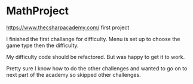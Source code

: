 # MathProject
https://www.thecsharpacademy.com/ first project

I finished the first challange for difficulty. Menu is set up to choose the game type then the difficulty.

My difficulty code should be refactored. But was happy to get it to work. 

Pretty sure I know how to do the other challenges and wanted to go on to next part of the academy so skipped other challenges.  
